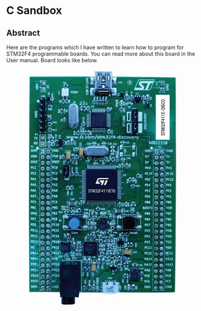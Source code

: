 # C Sandbox

## Abstract 
Here are the programs which I have written to learn how to program for STM32F4 programmable boards. 
You can read more about this board in the User manual.
Board looks like below.

<p  align="center">
<img width="400px;" src="doc/STM32F4.png">
</p>